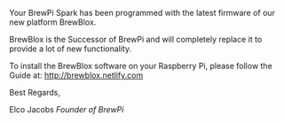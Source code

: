 Your BrewPi Spark has been programmed with the latest firmware of our new platform BrewBlox.

BrewBlox is the Successor of BrewPi and will completely replace it to provide a lot of new functionality.

To install the BrewBlox software on your Raspberry Pi, please follow the Guide at:
http://brewblox.netlify.com

Best Regards,

Elco Jacobs
<i>Founder of BrewPi</i>
